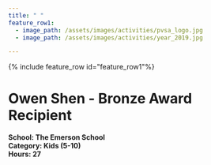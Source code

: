 ```yaml
---
title: " "
feature_row1:
  - image_path: /assets/images/activities/pvsa_logo.jpg
  - image_path: /assets/images/activities/year_2019.jpg

---
```


{% include feature_row id="feature_row1"%}

# Owen Shen - Bronze Award Recipient

**School: The Emerson School**  
**Category: Kids (5-10)**  
**Hours: 27**  
